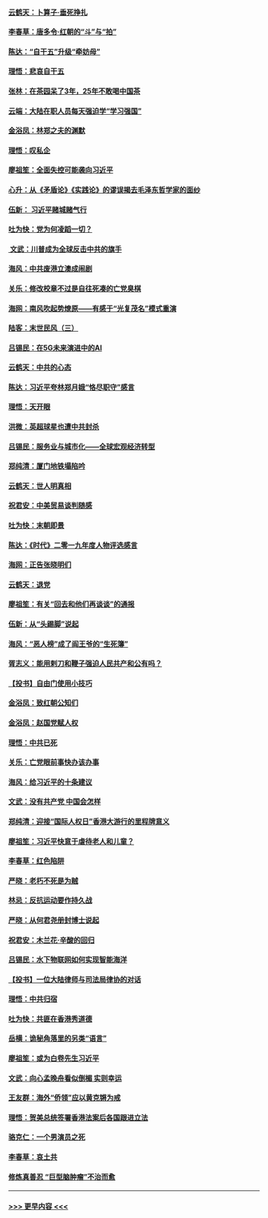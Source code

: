 #### [云鹤天：卜算子‧垂死挣扎](../pages/nsc993/n11739956.md?t=12231622) 
#### [李春草：唐多令‧红朝的“斗”与“拍”](../pages/nsc993/n11739830.md?t=12231622) 
#### [陈达：“自干五”升级“牵妨母”](../pages/nsc993/n11739724.md?t=12231622) 
#### [理悟：悲哀自干五](../pages/nsc993/n11739547.md?t=12231622) 
#### [张林：在茶园呆了3年，25年不敢喝中国茶](../pages/nsc993/n11739240.md?t=12231622) 
#### [云端：大陆在职人员每天强迫学“学习强国”](../pages/nsc993/n11738735.md?t=12231622) 
#### [金浴凤：林郑之夫的渊默](../pages/nsc993/n11737735.md?t=12231622) 
#### [理悟：叹私企](../pages/nsc993/n11737715.md?t=12231622) 
#### [廖祖笙：全面失控可能袭向习近平](../pages/nsc993/n11737704.md?t=12231622) 
#### [心升：从《矛盾论》《实践论》的谬误揭去毛泽东哲学家的面纱](../pages/nsc993/n11736962.md?t=12231622) 
#### [伍新： 习近平赌城赌气行](../pages/nsc993/n11736929.md?t=12231622) 
#### [吐为快：党为何凌蹈一切？](../pages/nsc993/n11736915.md?t=12231622) 
#### [ 文武：川普成为全球反击中共的旗手](../pages/nsc993/n11736882.md?t=12231622) 
#### [海风：中共废港立澳成闹剧](../pages/nsc993/n11735857.md?t=12231622) 
#### [关乐：修改校章不过是自往死凑的亡党臭棋](../pages/nsc993/n11735097.md?t=12231622) 
#### [海网：南风吹起势燎原——有感于“光复茂名”模式重演](../pages/nsc993/n11732308.md?t=12231622) 
#### [陆客：末世民风（三）](../pages/nsc993/n11732211.md?t=12231622) 
#### [吕锡民：在5G未来演进中的AI](../pages/nsc993/n11730010.md?t=12231622) 
#### [云鹤天：中共的心态](../pages/nsc993/n11729906.md?t=12231622) 
#### [陈达：习近平夸林郑月娥“恪尽职守”感言](../pages/nsc993/n11729881.md?t=12231622) 
#### [理悟：天开眼](../pages/nsc993/n11729699.md?t=12231622) 
#### [洪微：英超球星也遭中共封杀](../pages/nsc993/n11727243.md?t=12231622) 
#### [吕锡民：服务业与城市化——全球宏观经济转型](../pages/nsc993/n11725845.md?t=12231622) 
#### [郑纯清：厦门地铁塌陷吟](../pages/nsc993/n11725813.md?t=12231622) 
#### [云鹤天：世人明真相](../pages/nsc993/n11725621.md?t=12231622) 
#### [祝君安：中美贸易谈判随感](../pages/nsc993/n11725609.md?t=12231622) 
#### [吐为快：末朝即景](../pages/nsc993/n11723365.md?t=12231622) 
#### [陈达：《时代》二零一九年度人物评选感言](../pages/nsc993/n11723337.md?t=12231622) 
#### [海网：正告张晓明们](../pages/nsc993/n11723228.md?t=12231622) 
#### [云鹤天：退党](../pages/nsc993/n11723056.md?t=12231622) 
#### [廖祖笙：有关“回去和他们再谈谈”的通报](../pages/nsc993/n11722442.md?t=12231622) 
#### [伍新：从“头踢脚”说起](../pages/nsc993/n11722429.md?t=12231622) 
#### [海风：“恶人榜”成了阎王爷的“生死簿”](../pages/nsc993/n11722272.md?t=12231622) 
#### [胥志义：能用剌刀和鞭子强迫人民共产和公有吗？](../pages/nsc993/n11720569.md?t=12231622) 
#### [【投书】自由门使用小技巧](../pages/nsc993/n11720180.md?t=12231622) 
#### [金浴凤：致红朝公知们](../pages/nsc993/n11720563.md?t=12231622) 
#### [金浴凤：赵国党赋人权](../pages/nsc993/n11720533.md?t=12231622) 
#### [理悟：中共已死](../pages/nsc993/n11720233.md?t=12231622) 
#### [关乐：亡党眼前事快办该办事](../pages/nsc993/n11719160.md?t=12231622) 
#### [海风：给习近平的十条建议](../pages/nsc993/n11717616.md?t=12231622) 
#### [文武：没有共产党 中国会怎样](../pages/nsc993/n11717584.md?t=12231622) 
#### [郑纯清：迎接“国际人权日”香港大游行的里程牌意义](../pages/nsc993/n11717417.md?t=12231622) 
#### [廖祖笙：习近平快意于虐待老人和儿童？](../pages/nsc993/n11715313.md?t=12231622) 
#### [李春草：红色陷阱](../pages/nsc993/n11715029.md?t=12231622) 
#### [严晓：老朽不死是为贼](../pages/nsc993/n11712910.md?t=12231622) 
#### [林忌：反抗运动要作持久战](../pages/nsc993/n11712623.md?t=12231622) 
#### [严晓：从何君尧册封博士说起](../pages/nsc993/n11712465.md?t=12231622) 
#### [祝君安：木兰花·辛酸的回归](../pages/nsc993/n11712381.md?t=12231622) 
#### [吕锡民：水下物联网如何实现智能海洋](../pages/nsc993/n11711158.md?t=12231622) 
#### [【投书】一位大陆律师与司法局律协的对话](../pages/nsc993/n11709675.md?t=12231622) 
#### [理悟：中共归宿](../pages/nsc993/n11710059.md?t=12231622) 
#### [吐为快：共匪在香港秀道德](../pages/nsc993/n11709979.md?t=12231622) 
#### [岳横：诡秘角落里的另类“语言”](../pages/nsc993/n11709792.md?t=12231622) 
#### [廖祖笙：或为白卷先生习近平](../pages/nsc993/n11708330.md?t=12231622) 
#### [文武：向心孟晚舟看似倒楣 实则幸运](../pages/nsc993/n11708236.md?t=12231622) 
#### [王友群：海外“侨领”应以黄克锵为戒](../pages/nsc993/n11706176.md?t=12231622) 
#### [理悟：贺美总统签署香港法案后各国跟进立法](../pages/nsc993/n11706853.md?t=12231622) 
#### [骆克仁：一个男演员之死](../pages/nsc993/n11706677.md?t=12231622) 
#### [李春草：哀土共](../pages/nsc993/n11706255.md?t=12231622) 
#### [修炼真善忍 “巨型脑肿瘤”不治而愈](../pages/nsc993/n11705340.md?t=12231622) 

----
#### [ >>> 更早内容 <<< ](../indexes/nsc993-earlier.md)
